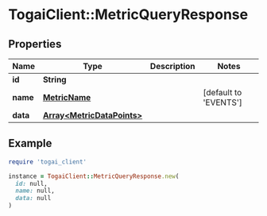 # TogaiClient::MetricQueryResponse

## Properties

| Name | Type | Description | Notes |
| ---- | ---- | ----------- | ----- |
| **id** | **String** |  |  |
| **name** | [**MetricName**](MetricName.md) |  | [default to &#39;EVENTS&#39;] |
| **data** | [**Array&lt;MetricDataPoints&gt;**](MetricDataPoints.md) |  |  |

## Example

```ruby
require 'togai_client'

instance = TogaiClient::MetricQueryResponse.new(
  id: null,
  name: null,
  data: null
)
```

